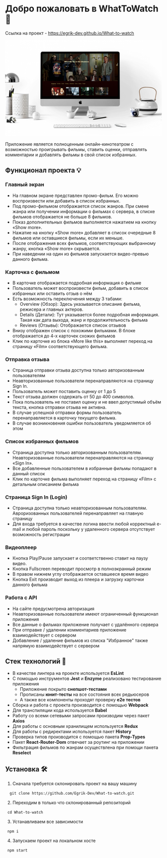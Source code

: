 # Добро пожаловать в WhatToWatch 🎉

Ссылка на проект - https://egrik-dev.github.io/What-to-watch

![screenshot](./public/img/screenshot.png)

Приложение является полноценным онлайн-кинотеатром с возможностью проигрывать фильмы, ставить оценки, отправлять комментарии и добавлять фильмы в свой список избранных.

## Функционал проекта 💡

### Главный экран

- На главном экране представлен промо-фильм. Его можно воспроизвести или добавить в список избранных.
- Под промо-фильмом отображается список жанров. При смене жанра или получении информации о фильмах с сервера, в списке фильмов отображается не больше 8 фильмов.
- Показ дополнительных фильмов выполняется нажатием на кнопку «Show more».
- Нажатие на кнопку «Show more» добавляет в список очередные 8 фильмов или оставшиеся фильмы, если их меньше.
- После отображения всех фильмов, соответствующих выбранному жанру, кнопка «Show more» скрывается.
- При наведении на один из фильмов запускается видео-превью данного фильма.

### Карточка с фильмом

- В карточке отображается подробная информация о фильме
- Пользователь может воспроизвести фильм, добавить в список избранных или оставить отзыв о нём
- Есть возможность переключения между 3 табами:
  - Overview (Обзор): Здесь указывается описание фильма, режисера и главных актеров. 
  - Details (Детали): Тут указывается более подробная информация. Такая как дата выхода, жанр и продолжительность фильма
  - Reviews (Отзывы): Отображается список отзывов
- Внизу отображен список с похожими фильмами. В блоке отображается до 4-х карточек схожих фильмов
- Клик по карточке из блока «More like this» выполняет переход на страницу «Film» соответствующего фильма.

### Отправка отзыва

- Страница отправки отзыва доступна только авторизованным пользователям
- Неавторизованные пользователи перенаправляются на страницу Sign In.
- Пользователь может поставить оценку от 1 до 5
- Текст отзыва должен содержать от 50 до 400 символов.
- Пока пользователь не поставил оценку и не ввел допустимый объём текста, кнопка отправки отзыва не активна.
- В случае успешной отправки формы пользователь перенаправляется в карточку текущего фильма.
- В случае возникновения ошибки пользователь уведомляется об этом

### Список избранных фильмов

- Страница доступна только авторизованным пользователям. Неавторизованные пользователи перенаправляются на страницу «Sign In».
- Все добавленные пользователем в избранные фильмы попадают в данный список
- Клик по карточке фильма выполняет переход на страницу «Film» с детальным описанием фильма

### Страница Sign In (Login)

- Страница доступна только неавторизованным пользователям. Авроризованных пользователей перенаправляет на главную страницу
- Для входа требуется в качестве логина ввести любой корректный e-mail и любой пароль поскольку у удаленного сервера отсутствует возможность регистрации

### Видеоплеер

- Кнопка Play/Pause запускает и соответственно ставит на паузу видео.
- Кнопка Fullscreen переводит просмотр в полноэкранный режим
- В правом нижнем углу отображается оставшееся время видео
- Кнопка Exit производит выход из плеера и загрузку карточки данного фильма

### Работа с API

- На сайте предусмотрена авторизация
- Неавторизованные пользователи имеют ограниченный функционал приложения
- Все данные о фильмах приложение получает с удалённого сервера
- При отправке / удалении комментариев приложение взаимодействует с сервером
- Добавление / удаление фильмов из списка "Избранное" также напрямую взаимодействует с сервером

## Стек технологий 🤖

- В качестве линтера на проекте используется **EsLint**
- С помощью инструментов **Jest** и **Enzyme** реализовано тестирование приложения
  - Приложение покрыто **снепшот-тестами**
  - Прописаны **юнит-тесты** на все состояния всех редьюсеров
  - А также все компоненты проходят проверку **e2e тестов** 
- Сборка и работа c проекта производится с помощью **Webpack**
- Для транспиляции кода используется **Babel**
- Работу со всеми сетевыми запросами производим через пакет **Axios**
- Для работы с основным хранилищем используется **Redux**
- Для работы с редиректами используется пакет **History**
- Проверка типов производится с помощью пакета **Prop-Types**
- Пакет **React-Router-Dom** отвечает за роутинг на приложении
- Фильтрация фильмов по жанрам осуществлена при помощи пакета **Reselect**

## Установка 🛠

1. Сначала требуется склонировать проект на вашу машину

```
  git clone https://github.com/Egrik-Dev/What-to-watch.git
```

2. Переходим в только что склонированный репозиторий

```
 cd What-to-watch
```

3. Устанавливаем все зависимости

```
 npm i
```

4. Запускаем проект на локальном хосте

```
 npm start
```


